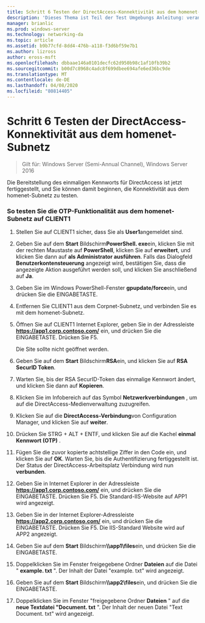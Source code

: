```yaml
---
title: Schritt 6 Testen der DirectAccess-Konnektivität aus dem homenet-Subnetz
description: 'Dieses Thema ist Teil der Test Umgebungs Anleitung: veranschaulichen von DirectAccess mit OTP-Authentifizierung und RSA SecurID für Windows Server 2016'
manager: brianlic
ms.prod: windows-server
ms.technology: networking-da
ms.topic: article
ms.assetid: b9b77cfd-8dd4-476b-a118-f3d6bf59e7b1
ms.author: lizross
author: eross-msft
ms.openlocfilehash: dbbaae146a0101decfc62d950b98c1af10fb39b2
ms.sourcegitcommit: b00d7c8968c4adc8f699dbee694afe6ed36bc9de
ms.translationtype: MT
ms.contentlocale: de-DE
ms.lasthandoff: 04/08/2020
ms.locfileid: "80814405"
---
```

# <a name="step-6-test-directaccess-connectivity-from-the-homenet-subnet"></a>Schritt 6 Testen der DirectAccess-Konnektivität aus dem homenet-Subnetz

>Gilt für: Windows Server (Semi-Annual Channel), Windows Server 2016

Die Bereitstellung des einmaligen Kennworts für DirectAccess ist jetzt fertiggestellt, und Sie können damit beginnen, die Konnektivität aus dem homenet-Subnetz zu testen.  
  
### <a name="to-test-otp-functionality-from-the-homenet-subnet-on-client1"></a>So testen Sie die OTP-Funktionalität aus dem homenet-Subnetz auf CLIENT1  
  
1. Stellen Sie auf CLIENT1 sicher, dass Sie als **User1**angemeldet sind.  
  
2. Geben Sie auf dem **Start** Bildschirm**PowerShell. exe**ein, klicken Sie mit der rechten Maustaste auf **PowerShell**, klicken Sie auf **erweitert**, und klicken Sie dann auf **als Administrator ausführen**. Falls das Dialogfeld **Benutzerkontensteuerung** angezeigt wird, bestätigen Sie, dass die angezeigte Aktion ausgeführt werden soll, und klicken Sie anschließend auf **Ja**.  
  
3. Geben Sie im Windows PowerShell-Fenster **gpupdate/force**ein, und drücken Sie die EINGABETASTE.  
  
4. Entfernen Sie CLIENT1 aus dem Corpnet-Subnetz, und verbinden Sie es mit dem homenet-Subnetz.  
  
5. Öffnen Sie auf CLIENT1 Internet Explorer, geben Sie in der Adressleiste **https://app1.corp.contoso.com/** ein, und drücken Sie die EINGABETASTE. Drücken Sie F5.  
  
   Die Site sollte nicht geöffnet werden.  
  
6. Geben Sie auf dem **Start** Bildschirm**RSA**ein, und klicken Sie auf **RSA SecurID Token**.  
  
7. Warten Sie, bis der RSA SecurID-Token das einmalige Kennwort ändert, und klicken Sie dann auf **Kopieren**.  
  
8. Klicken Sie im Infobereich auf das Symbol **Netzwerkverbindungen** , um auf die DirectAccess-Medienverwaltung zuzugreifen.  
  
9. Klicken Sie auf die **DirectAccess-Verbindung**von Configuration Manager, und klicken Sie auf **weiter**.  
  
10. Drücken Sie STRG + ALT + ENTF, und klicken Sie auf die Kachel **einmal Kennwort (OTP)** .  
  
11. Fügen Sie die zuvor kopierte achtstellige Ziffer in den Code ein, und klicken Sie auf **OK**. Warten Sie, bis die Authentifizierung fertiggestellt ist. Der Status der DirectAccess-Arbeitsplatz Verbindung wird nun **verbunden**.  
  
12. Geben Sie in Internet Explorer in der Adressleiste **https://app1.corp.contoso.com/** ein, und drücken Sie die EINGABETASTE. Drücken Sie F5. Die Standard-IIS-Website auf APP1 wird angezeigt.  
  
13. Geben Sie in der Internet Explorer-Adressleiste **https://app2.corp.contoso.com/** ein, und drücken Sie die EINGABETASTE. Drücken Sie F5. Die IIS-Standard Website wird auf APP2 angezeigt.  
  
14. Geben Sie auf dem **Start** Bildschirm<strong>\\\app1\files</strong>ein, und drücken Sie die EINGABETASTE.  
  
15. Doppelklicken Sie im Fenster freigegebene Ordner **Dateien** auf die Datei " **example. txt** ". Der Inhalt der Datei "example. txt" wird angezeigt.  
  
16. Geben Sie auf dem **Start** Bildschirm<strong>\\\app2\files</strong>ein, und drücken Sie die EINGABETASTE.  
  
17. Doppelklicken Sie im Fenster "freigegebene Ordner **Dateien** " auf die **neue Textdatei "Document. txt** ". Der Inhalt der neuen Datei "Text Document. txt" wird angezeigt.  
  


